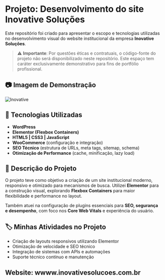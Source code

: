 
# Projeto: Desenvolvimento do site Inovative Soluções

Este repositório foi criado para apresentar o escopo e tecnologias utilizadas no desenvolvimento visual do website institucional da empresa **Inovative Soluções**.

> ⚠️ **Importante**: Por questões éticas e contratuais, o código-fonte do projeto não será disponibilizado neste repositório. Este espaço tem caráter exclusivamente demonstrativo para fins de portfólio profissional.

## 📷 Imagem de Demonstração
 ![Inovative](https://i.imgur.com/lBStJEv.jpeg)

## 🔧 Tecnologias Utilizadas

- **WordPress**
- **Elementor (Flexbox Containers)**
- **HTML5 | CSS3 | JavaScript**
- **WooCommerce** (configuração e integração)
- **SEO Técnico** (estrutura de URLs, meta tags, sitemap, schema)
- **Otimização de Performance** (cache, minificação, lazy load)

## 📌 Descrição do Projeto

O projeto teve como objetivo a criação de um site institucional moderno, responsivo e otimizado para mecanismos de busca. Utilizei **Elementor** para a construção visual, explorando **Flexbox Containers** para maior flexibilidade e performance no layout. 

Também atuei na configuração de plugins essenciais para **SEO, segurança e desempenho**, com foco nos **Core Web Vitals** e experiência do usuário.

## 🏷️ Minhas Atividades no Projeto

- Criação de layouts responsivos utilizando Elementor
- Otimização de velocidade e SEO técnico
- Integração de sistemas com APIs e automações
- Suporte técnico contínuo e manutenção

## Website: wwww.inovativesolucoes.com.br
